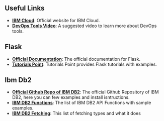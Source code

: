 <h2>Useful Links</h2>
<ul>
  <li><a href="https://cloud.ibm.com/login" target="_blank"><b>IBM Cloud</b></a>: Official website for IBM Cloud.</li>
  <li><a href="https://youtu.be/4It0D0Nw00c" target="_blank"><b>DevOps Tools Video</b></a>: A suggested video to learn more about DevOps tools.</li>
</ul>

<h2>Flask</h2>
<ul>
  <li><a href="https://flask.palletsprojects.com/en/2.3.x/quickstart/#a-minimal-application" target="_blank"><b>Official Documentation</b></a>: The official documentation for Flask.</li>
  <li><a href="https://www.tutorialspoint.com/flask/index.htm" target="_blank"><b>Tutorials Point</b></a>: Tutorials Point provides Flask tutorials with examples.</li>
</ul>

<h2>Ibm Db2</h2>
<ul>
  <li><a href="https://github.com/ibmdb/python-ibmdb" target="_blank"><b>Official Github Repo of IBM DB2</b></a>: The official Github Repository of IBM DB2, here you can few examples and install isntructions.</li>
  <li><a href="https://github.com/ibmdb/python-ibmdb/wiki/APIs" target="_blank"><b>IBM DB2 Functions</b></a>: The list of IBM DB2 API Functions with sample examples.</li>
  <li><a href="https://www.ibm.com/docs/en/dscp/10.1.0?topic=db-fetching-rows-columns-from-result-sets" target="_blank"> <b>IBM DB2 Fetching</b></a>: This list of fetching types and what it does</li>
</ul>
